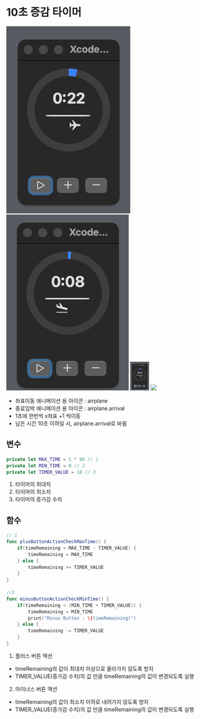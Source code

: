 10초 증감 타이머
=============

![alt text](image.png)
![alt text](image-1.png)
<img src="image.png" width="50"/>
<img src="image-1png" width="50"/>

- 좌표이동 애니메이션 용 아이콘 : airplane
- 종료임박 애니메이션 용 아이콘 : airplane.arrival
- 1초에 한번씩 x좌표 +1 씩이동
- 남은 시간 10초 이하일 시, airplane.arrival로 바뀜


## 변수

```swift
private let MAX_TIME = 1 * 60 // 1
private let MIN_TIME = 0 // 2
private let TIMER_VALUE = 10 // 3
```

1. 타이머의 최대치
2. 타이머의 최소치
3. 타이머의 증가감 수치


## 함수

```swift
// 1
func plusButtonActionCheckMaxTime() {
    if(timeRemaining > MAX_TIME - TIMER_VALUE) {
        timeRemaining = MAX_TIME
    } else {
        timeRemaining += TIMER_VALUE
    }
}

//2
func minusButtonActionCheckMinTime() {
    if(timeRemaining < (MIN_TIME + TIMER_VALUE)) {
        timeRemaining = MIN_TIME
        print("Minus Button : \(timeRemaining)")
    } else {
        timeRemaining -= TIMER_VALUE
    }
}
```
1. 플러스 버튼 액션
 - timeRemaining의 값이 최대치 이상으로 올라가지 않도록 방지
 - TIMER_VALUE(증가감 수치)의 값 만큼 timeRemaining의 값이 변경되도록 실행
2. 마이너스 버튼 액션
 - timeRemaining의 값이 최소치 이하로 내려가지 않도록 방지
 - TIMER_VALUE(증가감 수치)의 값 만큼 timeRemaining의 값이 변경되도록 실행



